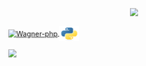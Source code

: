 <div align="center">
  <a href="https://github.com/wagnerbizarro">
<!--  <img height="180em" src="https://github-readme-stats.vercel.app/api?username=wagnerbizarro&show_icons=true&theme=dark&include_all_commits=true&count_private=true"/> --!>
  <img height="180em" src="https://github-readme-stats.vercel.app/api/top-langs/?username=wagnerbizarro&layout=compact&langs_count=7&theme=dark"/>
</div>
 
<div style="display: inline_block"><br>
  <img align="center" alt="Wagner-php" height="30" width="40" src="https://raw.githubusercontent.com/devicons/devicon/master/icons/bash/bash-original.svg">
  <!--<img align="center" alt="Wagner-php" height="30" width="40" src="https://raw.githubusercontent.com/devicons/devicon/master/icons/powershell/powershell-original.svg">!-->
  <!--<img align="center" alt="Wagner-php" height="30" width="40" src="https://raw.githubusercontent.com/devicons/devicon/master/icons/cplusplus/cplusplus-original.svg">!-->
  <img align="center" alt="Wagner-python" height="30" width="40" src="https://raw.githubusercontent.com/devicons/devicon/master/icons/python/python-original.svg">
  <!--<img align="center" alt="Wagner-php" height="30" width="40" src="https://raw.githubusercontent.com/devicons/devicon/master/icons/php/php-original.svg">!-->
  <!--<img align="center" alt="Wagner-go" height="30" width="40" src="https://raw.githubusercontent.com/devicons/devicon/master/icons/go/go-original.svg">!-->
  </br></br>

  <div> 
  <a href="https://www.linkedin.com/in/wagnerbizarro" target="_blank"><img src="https://img.shields.io/badge/-LinkedIn-%230077B5?style=for-the-badge&logo=linkedin&logoColor=white" target="_blank"></a> 
 
</div>
